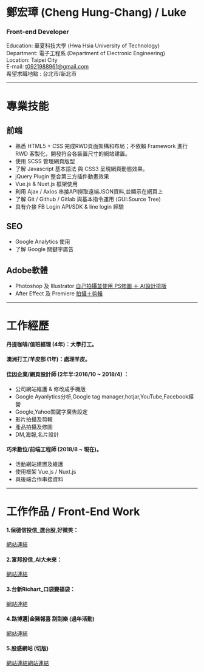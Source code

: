 # 鄭宏璋 (Cheng Hung-Chang) / Luke 

### Front-end Developer 
Education: 華夏科技大學 (Hwa Hsia University of Technology)<br>
Department: 電子工程系 (Department of Electronic Engineering)<br>
Location: Taipei City         <br>
E-mail: t0921988961@gmail.com <br>
希望求職地點 : 台北市/新北市 <br>

* * *

# 專業技能
## 前端
+ 熟悉 HTML5 + CSS 完成RWD頁面架構和布局；不依賴 Framework 進行 RWD 客製化，開發符合各裝置尺寸的網站建置。
+ 使用 SCSS 管理網頁版型
+ 了解 Javascript 基本語法 與 CSS3 呈現網頁動態效果。
+ jQuery Plugin 整合第三方插件動畫效果
+ Vue.js & Nuxt.js 框架使用
+ 利用 Ajax / Axios 串接API撈取遠端JSON資料,並顯示在網頁上
+ 了解 Git / Github / Gitlab 與基本指令運用 (GUI:Source Tree)
+ 具有介接 FB Login API/SDK & line login 經驗 

## SEO
+ Google Analytics 使用
+ 了解 Google 關鍵字廣告

## Adobe軟體
+ Photoshop 及 Illustrator [自己拍攝並使用 PS修圖 ＋ AI設計排版](https://drive.google.com/file/d/1zztrjr6mXwQvXtYtYFegHFfXbqVS5vEx/view?usp=sharing)
+ After Effect 及 Premiere [拍攝＋剪輯](https://youtu.be/HuH0PMd8ndw)

* * *

# 工作經歷
#### 丹提咖啡/值班經理 (4年)：大學打工。
#### 澳洲打工/羊皮部 (1年)：處理羊皮。
#### 佳因企業/網頁設計師 (2年半:2016/10 ~ 2018/4) ：
+ 公司網站維護 & 修改成手機版
+ Google Ayanlytics分析,Google tag manager,hotjar,YouTube,Facebook經營
+ Google,Yahoo關鍵字廣告設定
+ 影片拍攝及剪輯
+ 產品拍攝及修圖
+ DM,海報,名片設計
#### 巧禾數位/前端工程師 (2018/8 ~ 現在)。
+ 活動網站建置及維護
+ 使用框架 Vue.js / Nuxt.js
+ 與後端合作串接資料

* * *

# 工作作品 / Front-End Work
#### 1.保德信投信_選台股,好微笑：
[網站連結](<https://goo.gl/bsvwzi>)
<br>
#### 2.富邦投信_AI大未來：
[網站連結](https://goo.gl/sTuypn)
<br>
#### 3.台新Richart_口袋變福袋：
[網站連結](http://test.kahap.com/Richart_pocket/)
<br>
#### 4.路博邁|金豬報喜 刮刮樂 (過年活動) 
[網站連結](http://test.kahap.com/scratch/index.html)
<br>
#### 5.股感網站 (切版)
[網站連結](http://test.kahap.com/stockFeel_officail/TEJ/)[網站連結](http://test.kahap.com/stockFeel_officail/Trading/)


